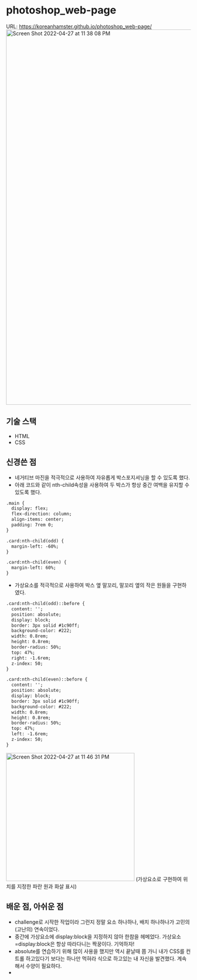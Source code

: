 photoshop_web-page
===
 URL: https://koreanhamster.github.io/photoshop_web-page/
 <img width="1025" alt="Screen Shot 2022-04-27 at 11 38 08 PM" src="https://user-images.githubusercontent.com/95600994/165543890-8b156d82-caf5-4835-b47e-5202186a816b.png">

## 기술 스택
- HTML
- CSS

## 신경쓴 점
- 네거티브 마진을 적극적으로 사용하여 자유롭게 박스포지셔닝을 할 수 있도록 했다.
- 아래 코드와 같이 nth-child속성을 사용하여 두 박스가 항상 중간 여백을 유지할 수 있도록 했다.

```html
.main {
  display: flex;
  flex-direction: column;
  align-items: center;
  padding: 7rem 0;
}

.card:nth-child(odd) {
  margin-left: -60%;
}

.card:nth-child(even) {
  margin-left: 60%;
}
```
- 가상요소를 적극적으로 사용하여 박스 옆 말꼬리, 말꼬리 옆의 작은 원들을 구현하였다.
```html
.card:nth-child(odd)::before {
  content: '';
  position: absolute;
  display: block;
  border: 3px solid #1c90ff;
  background-color: #222;
  width: 0.8rem;
  height: 0.8rem;
  border-radius: 50%;
  top: 47%;
  right: -1.6rem;
  z-index: 50;
}

.card:nth-child(even)::before {
  content: '';
  position: absolute;
  display: block;
  border: 3px solid #1c90ff;
  background-color: #222;
  width: 0.8rem;
  height: 0.8rem;
  border-radius: 50%;
  top: 47%;
  left: -1.6rem;
  z-index: 50;
}
```
<img width="350" alt="Screen Shot 2022-04-27 at 11 46 31 PM" src="https://user-images.githubusercontent.com/95600994/165545985-8bd9cd96-8071-4094-bac9-b8ee9e321bd6.png">
(가상요소로 구현하여 위치를 지정한 파란 원과 화살 표시)

## 배운 점, 아쉬운 점
- challenge로 시작한 작업이라 그런지 정말 요소 하나하나, 배치 하나하나가 고민의(고난의) 연속이었다.
- 중간에 가상요소에 display:block을 지정하지 않아 한참을 헤메었다. 가상요소=display:block은 항상 따라다니는 짝꿍이다. 기억하자!
- absolute를 연습하기 위해 많이 사용을 했지만 역시 끝날때 쯤 가니 내가 CSS를 컨트롤 하고있다기 보다는 하나만 먹혀라 식으로 하고있는 내 자신을 발견했다. 계속해서 수양이 필요하다.
- 

 

